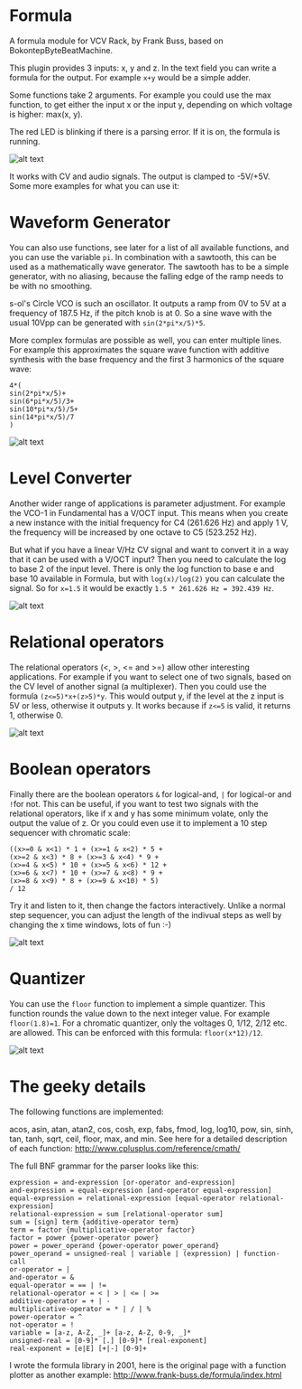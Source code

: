 # Formula

A formula module for VCV Rack, by Frank Buss, based on BokontepByteBeatMachine.

This plugin provides 3 inputs: x, y and z. In the text field you can write a formula for the output.
For example `x+y` would be a simple adder.

Some functions take 2 arguments. For example you could use the max function, to get either the input x or the input y, depending on which
voltage is higher: max(x, y).

The red LED is blinking if there is a parsing error. If it is on, the formula is running.

![alt text](add.png "Add example")

It works with CV and audio signals. The output is clamped to -5V/+5V. Some more examples for what you can use it:

# Waveform Generator

You can also use functions, see later for a list of all available functions, and you can use the variable
`pi`. In combination with a sawtooth, this can be used as a mathematically wave generator. The sawtooth
has to be a simple generator, with no aliasing, because the falling edge of the ramp needs to be with
no smoothing.

s-ol's Circle VCO is such an oscillator. It outputs a ramp from 0V to 5V at a frequency of 187.5 Hz, if the pitch
knob is at 0. So a sine wave with the usual 10Vpp can be generated with `sin(2*pi*x/5)*5`.

More complex formulas are possible as well, you can enter multiple lines. For example this
approximates the square wave function with additive synthesis with the base frequency and
the first 3 harmonics of the square wave:

```
4*(
sin(2*pi*x/5)+
sin(6*pi*x/5)/3+
sin(10*pi*x/5)/5+
sin(14*pi*x/5)/7
)
```

![alt text](formula.png "Additive synthesis example")


# Level Converter

Another wider range of applications is parameter adjustment. For example the VCO-1 in Fundamental
has a V/OCT input. This means when you create a new instance with the initial frequency for C4
(261.626 Hz) and apply 1 V, the frequency will be increased by one octave to C5 (523.252 Hz).

But what if you have a linear V/Hz CV signal and want to convert it in a way that it can be used with a V/OCT input? Then
you need to calculate the log to base 2 of the input level. There is only the log function to base e and base 10 available
in Formula, but with `log(x)/log(2)` you can calculate the signal. So for `x=1.5` it would be exactly
`1.5 * 261.626 Hz = 392.439 Hz`.

![alt text](oct-hz.png "Level converter")

# Relational operators

The relational operators (<, >, <= and >=) allow other interesting applications. For example if you
want to select one of two signals, based on the CV level of another signal (a multiplexer). Then you could use
the formula `(z<=5)*x+(z>5)*y`. This would output y, if the level at the z input is 5V or less,
otherwise it outputs y. It works because if `z<=5` is valid, it returns 1, otherwise 0.

![alt text](mux.png "Multiplexer")

# Boolean operators

Finally there are the boolean operators `&` for logical-and, `|` for logical-or and `!`for not.
This can be useful, if you want to test two signals with the relational operators,
like if x and y has some minimum volate, only the output the value of z. Or you could
even use it to implement a 10 step sequencer with chromatic scale:

```
((x>=0 & x<1) * 1 + (x>=1 & x<2) * 5 +
(x>=2 & x<3) * 8 + (x>=3 & x<4) * 9 +
(x>=4 & x<5) * 10 + (x>=5 & x<6) * 12 +
(x>=6 & x<7) * 10 + (x>=7 & x<8) * 9 +
(x>=8 & x<9) * 8 + (x>=9 & x<10) * 5)
/ 12
```

Try it and listen to it, then change the factors interactively. Unlike a normal step
sequencer, you can adjust the length of the indivual steps as well by changing the
x time windows, lots of fun :-)

![alt text](sequencer.png "Sequencer")

# Quantizer

You can use the `floor` function to implement a simple quantizer. This function rounds
the value down to the next integer value. For example `floor(1.8)=1`.
For a chromatic quantizer, only the voltages 0, 1/12, 2/12 etc. are allowed.
This can be enforced with this formula: `floor(x*12)/12`.

![alt text](quantizer.png "Quantizer")

# The geeky details

The following functions are implemented:

acos, asin, atan, atan2, cos, cosh, exp, fabs, fmod, log, log10, pow, sin, sinh, tan, tanh, sqrt, ceil, floor, max, and min.
See here for a detailed description of each function: http://www.cplusplus.com/reference/cmath/

The full BNF grammar for the parser looks like this:

```
expression = and-expression [or-operator and-expression]
and-expression = equal-expression [and-operator equal-expression]
equal-expression = relational-expression [equal-operator relational-expression]
relational-expression = sum [relational-operator sum]
sum = [sign] term {additive-operator term}
term = factor {multiplicative-operator factor}
factor = power {power-operator power}
power = power_operand {power-operator power_operand}
power_operand = unsigned-real | variable | (expression) | function-call
or-operator = |
and-operator = &
equal-operator = == | !=
relational-operator = < | > | <= | >=
additive-operator = + | -
multiplicative-operator = * | / | %
power-operator = ^
not-operator = !
variable = [a-z, A-Z, _]+ [a-z, A-Z, 0-9, _]*
unsigned-real = [0-9]* [.] [0-9]* [real-exponent]
real-exponent = [e|E] [+|-] [0-9]+
```

I wrote the formula library in 2001, here is the original page with a function plotter as another example: http://www.frank-buss.de/formula/index.html
